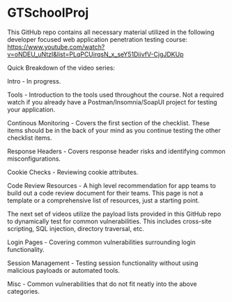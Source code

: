 # GTSchoolProj

This GitHub repo contains all necessary material utilized in the following developer focused web application penetration testing course:
https://www.youtube.com/watch?v=oNDEU_uNtzI&list=PLqPCUirqsN_x_seY51DiivfV-CjgJDKUp


Quick Breakdown of the video series:

Intro - In progress.

Tools - Introduction to the tools used throughout the course. Not a required watch if you already have a Postman/Insomnia/SoapUI project for testing your application.

Continous Monitoring - Covers the first section of the checklist. These items should be in the back of your mind as you continue testing the other checklist items.

Response Headers - Covers response header risks and identifying common misconfigurations.

Cookie Checks - Reviewing cookie attributes.

Code Review Resources - A high level recommendation for app teams to build out a code review document for their teams. This page is not a template or a comprehensive list of resources, just a starting point.

The next set of videos utilize the payload lists provided in this GitHub repo to dynamically test for common vulnerabilities. This includes cross-site scripting, SQL injection, directory traversal, etc.

Login Pages - Covering common vulnerabilities surrounding login functionality.

Session Management - Testing session functionality without using malicious payloads or automated tools.

Misc - Common vulnerabilities that do not fit neatly into the above categories.